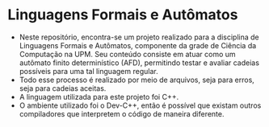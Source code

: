 # Linguagens Formais e Autômatos #

- Neste repositório, encontra-se um projeto realizado para a disciplina de Linguagens Formais e Autômatos, componente da grade de Ciência da Computação na UPM. Seu conteúdo consiste em atuar como um autômato finito determinístico (AFD), permitindo testar e avaliar cadeias possíveis para uma tal linguagem regular. 
- Todo esse processo é realizado por meio de arquivos, seja para erros, seja para cadeias aceitas.
- A linguagem utilizada para este projeto foi C++.
- O ambiente utilizado foi o Dev-C++, então é possível que existam outros compiladores que interpretem o código de maneira diferente.
